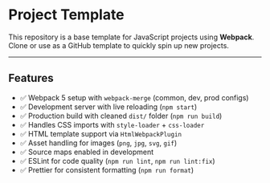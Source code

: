 # Project Template

This repository is a base template for JavaScript projects using **Webpack**.  
Clone or use as a GitHub template to quickly spin up new projects.

---

## Features
- ✅ Webpack 5 setup with `webpack-merge` (common, dev, prod configs)
- ✅ Development server with live reloading (`npm start`)
- ✅ Production build with cleaned `dist/` folder (`npm run build`)
- ✅ Handles CSS imports with `style-loader` + `css-loader`
- ✅ HTML template support via `HtmlWebpackPlugin`
- ✅ Asset handling for images (`png`, `jpg`, `svg`, `gif`)
- ✅ Source maps enabled in development
- ✅ ESLint for code quality (`npm run lint`, `npm run lint:fix`)
- ✅ Prettier for consistent formatting (`npm run format`)